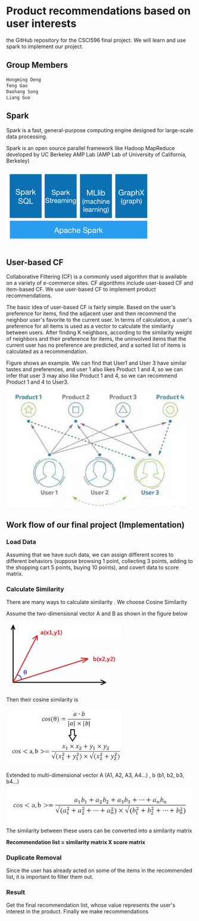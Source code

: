 # Product recommendations based on user interests

the GitHub repository for the CSCI596 final project. We will learn and use spark to implement our project.

## Group Members

    Hongming Deng
    Teng Gao
    Daohang Song
    Liang Guo

## Spark

Spark is a fast, general-purpose computing engine designed for large-scale data processing. 

Spark is an open source parallel framework like Hadoop MapReduce developed by UC Berkeley AMP Lab (AMP Lab of University of California, Berkeley)

<img src="https://github.com/LeonKwok0/CSCI596FINAL/blob/main/1.png"  style="zoom:50%;" />

## User-based CF

Collaborative Filtering (CF) is a commonly used algorithm that is available on a variety of e-commerce sites. CF algorithms include user-based CF and item-based CF. We use user-based CF to implement product recommendations.

The basic idea of user-based CF is fairly simple. Based on the user's preference for items, find the adjacent user and then recommend the neighbor user's favorite to the current user. In terms of calculation, a user's preference for all items is used as a vector to calculate the similarity between users. After finding K neighbors, according to the similarity weight of neighbors and their preference for items, the uninvolved items that the current user has no preference are predicted, and a sorted list of items is calculated as a recommendation. 

Figure shows an example. We can find that User1 and User 3 have similar tastes and preferences, and user 1 also likes Product 1 and 4, so we can infer that user 3 may also like Product 1 and 4, so we can recommend Product 1 and 4 to User3.

<img src="https://github.com/LeonKwok0/CSCI596FINAL/blob/main/2.png" alt="截屏2020-11-23 下午12.54.18" style="zoom:50%;" />



## Work flow of our final project (Implementation)

### Load Data

Assuming that we have such data, we can assign different scores to different behaviors (suppose browsing 1 point, collecting 3 points, adding to the shopping cart 5 points, buying 10 points), and covert data to score matrix.

### Calculate Similarity

There are many ways to calculate similarity . We choose Cosine Similarity

Assume the two-dimensional vector A and B as shown in the figure below

<img src="https://github.com/LeonKwok0/CSCI596FINAL/blob/main/3.png" alt="截屏2020-11-23 下午2.03.10" style="zoom:30%;" />

Then their cosine similarity is

<img src="https://github.com/LeonKwok0/CSCI596FINAL/blob/main/4.png" alt="截屏2020-11-23 下午2.03.45" style="zoom:30%;" />

Extended to multi-dimensional vector A (A1, A2, A3, A4...) , b (b1, b2, b3, b4...)<img src="https://github.com/LeonKwok0/CSCI596FINAL/blob/main/5.png" alt="截屏2020-11-23 下午2.04.32" style="zoom:50%;" />The similarity between these users can be converted into a similarity matrix



**Recommendation list = similarity matrix X score matrix**



### Duplicate Removal

Since the user has already acted on some of the items in the recommended list, it is important to filter them out.



### Result

Get the final recommendation list, whose value represents the user's interest in the product. Finally we make recommendations

